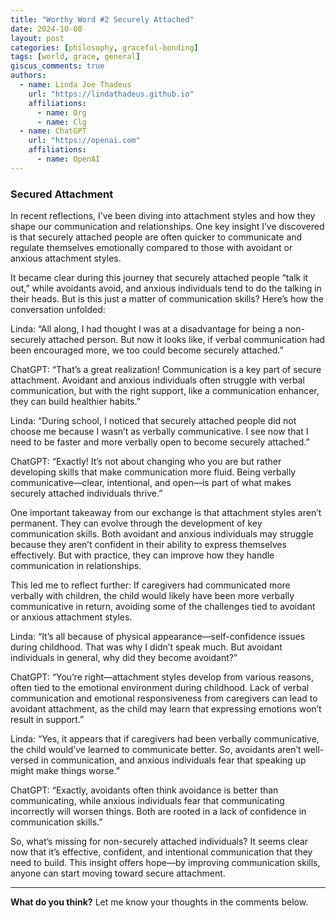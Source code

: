 ```yaml
---
title: "Worthy Word #2 Securely Attached"
date: 2024-10-08
layout: post
categories: [philosophy, graceful-bonding]
tags: [world, grace, general]
giscus_comments: true
authors:
  - name: Linda Joe Thadeus
    url: "https://lindathadeus.github.io"
    affiliations:
      - name: Org
      - name: Clg
  - name: ChatGPT
    url: "https://openai.com"
    affiliations:
      - name: OpenAI
---
```


### Secured Attachment

In recent reflections, I’ve been diving into attachment styles and how they shape our communication and relationships. One key insight I’ve discovered is that securely attached people are often quicker to communicate and regulate themselves emotionally compared to those with avoidant or anxious attachment styles.

It became clear during this journey that securely attached people “talk it out,” while avoidants avoid, and anxious individuals tend to do the talking in their heads. But is this just a matter of communication skills? Here’s how the conversation unfolded:

Linda: “All along, I had thought I was at a disadvantage for being a non-securely attached person. But now it looks like, if verbal communication had been encouraged more, we too could become securely attached.”

ChatGPT: “That’s a great realization! Communication is a key part of secure attachment. Avoidant and anxious individuals often struggle with verbal communication, but with the right support, like a communication enhancer, they can build healthier habits.”

Linda: “During school, I noticed that securely attached people did not choose me because I wasn’t as verbally communicative. I see now that I need to be faster and more verbally open to become securely attached.”

ChatGPT: “Exactly! It’s not about changing who you are but rather developing skills that make communication more fluid. Being verbally communicative—clear, intentional, and open—is part of what makes securely attached individuals thrive.”

One important takeaway from our exchange is that attachment styles aren’t permanent. They can evolve through the development of key communication skills. Both avoidant and anxious individuals may struggle because they aren’t confident in their ability to express themselves effectively. But with practice, they can improve how they handle communication in relationships.

This led me to reflect further: If caregivers had communicated more verbally with children, the child would likely have been more verbally communicative in return, avoiding some of the challenges tied to avoidant or anxious attachment styles.

Linda: “It’s all because of physical appearance—self-confidence issues during childhood. That was why I didn’t speak much. But avoidant individuals in general, why did they become avoidant?”

ChatGPT: “You’re right—attachment styles develop from various reasons, often tied to the emotional environment during childhood. Lack of verbal communication and emotional responsiveness from caregivers can lead to avoidant attachment, as the child may learn that expressing emotions won’t result in support.”

Linda: “Yes, it appears that if caregivers had been verbally communicative, the child would’ve learned to communicate better. So, avoidants aren’t well-versed in communication, and anxious individuals fear that speaking up might make things worse.”

ChatGPT: “Exactly, avoidants often think avoidance is better than communicating, while anxious individuals fear that communicating incorrectly will worsen things. Both are rooted in a lack of confidence in communication skills.”

So, what’s missing for non-securely attached individuals? It seems clear now that it’s effective, confident, and intentional communication that they need to build. This insight offers hope—by improving communication skills, anyone can start moving toward secure attachment.

---

**What do you think?** Let me know your thoughts in the comments below.
